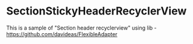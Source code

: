 # SectionStickyHeaderRecyclerView
This is a sample of "Section header recyclerview" using lib - https://github.com/davideas/FlexibleAdapter

